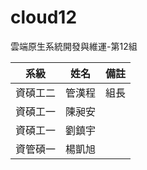 # cloud12
雲端原生系統開發與維運-第12組

| 系級 | 姓名 | 備註 |
| -------- | -------- |--------|
| 資碩工二 | 管漢程 | 組長 |
| 資碩工一 | 陳昶安 |
| 資碩工一 | 劉鎮宇 |
| 資管碩一 | 楊凱旭 |
